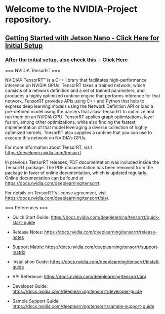 <h1>Welcome to the NVIDIA-Project repository.</h1>

<h2><a href="https://developer.nvidia.com/embedded/learn/get-started-jetson-nano-devkit#write">Getting Started with Jetson Nano - Click Here for Initial Setup</a></h2>

<h3><a href="/DIY">After the initial setup, also check this. - Click Here</a></h3>

=== NVIDIA TensorRT ===

NVIDIA® TensorRT™ is a C++ library that facilitates high-performance inference
on NVIDIA GPUs. TensorRT takes a trained network, which consists of a network
definition and a set of trained parameters, and produces a highly optimized
runtime engine that performs inference for that network. TensorRT provides APIs
using C++ and Python that help to express deep learning models using the Network
Definition API or load a pre-defined model using the parsers that allow TensorRT
to optimize and run them on an NVIDIA GPU. TensorRT applies graph optimizations,
layer fusion, among other optimizations, while also finding the fastest
implementation of that model leveraging a diverse collection of highly optimized
kernels. TensorRT also supplies a runtime that you can use to execute this
network on NVIDIA’s GPUs.

For more information about TensorRT, visit https://developer.nvidia.com/tensorrt.

In previous TensorRT releases, PDF documentation was included inside the TensorRT
package. The PDF documentation has been removed from the package in favor of
online documentation, which is updated regularly. Online documentation can be
found at https://docs.nvidia.com/deeplearning/tensorrt.

For details on TensorRT's license agreement, visit https://docs.nvidia.com/deeplearning/tensorrt/sla/.

=== References ===

- Quick Start Guide: https://docs.nvidia.com/deeplearning/tensorrt/quick-start-guide
- Release Notes: https://docs.nvidia.com/deeplearning/tensorrt/release-notes
- Support Matrix: https://docs.nvidia.com/deeplearning/tensorrt/support-matrix
- Installation Guide: https://docs.nvidia.com/deeplearning/tensorrt/install-guide

- API Reference: https://docs.nvidia.com/deeplearning/tensorrt/api
- Developer Guide: https://docs.nvidia.com/deeplearning/tensorrt/developer-guide
- Sample Support Guide: https://docs.nvidia.com/deeplearning/tensorrt/sample-support-guide
